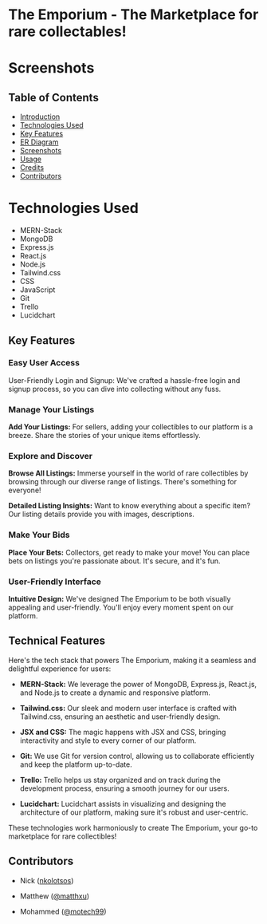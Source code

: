 # The Emporium - The Marketplace for rare collectables!

# Screenshots 


## Table of Contents
- [Introduction](#introduction)
- [Technologies Used](#technologies-used)
- [Key Features](#key-features)
- [ER Diagram](#er-diagram)
- [Screenshots](#screenshots)
- [Usage](#usage)
- [Credits](#credits)
- [Contributors](#contributors)

# Technologies Used
+ MERN-Stack
+ MongoDB
+ Express.js
+ React.js
+ Node.js
+ Tailwind.css
+ CSS
+ JavaScript
+ Git
+ Trello
+ Lucidchart

## Key Features

### Easy User Access

User-Friendly Login and Signup: We've crafted a hassle-free login and signup process, so you can dive into collecting without any fuss.

### Manage Your Listings

**Add Your Listings:** For sellers, adding your collectibles to our platform is a breeze. Share the stories of your unique items effortlessly.

### Explore and Discover

**Browse All Listings:** Immerse yourself in the world of rare collectibles by browsing through our diverse range of listings. There's something for everyone!

**Detailed Listing Insights:** Want to know everything about a specific item? Our listing details provide you with images, descriptions.

### Make Your Bids
**Place Your Bets:** Collectors, get ready to make your move! You can place bets on listings you're passionate about. It's secure, and it's fun.

### User-Friendly Interface
**Intuitive Design:** 
We've designed The Emporium to be both visually appealing and user-friendly. You'll enjoy every moment spent on our platform.

## Technical Features

Here's the tech stack that powers The Emporium, making it a seamless and delightful experience for users:

- **MERN-Stack:** We leverage the power of MongoDB, Express.js, React.js, and Node.js to create a dynamic and responsive platform.

- **Tailwind.css:** Our sleek and modern user interface is crafted with Tailwind.css, ensuring an aesthetic and user-friendly design.

- **JSX and CSS:** The magic happens with JSX and CSS, bringing interactivity and style to every corner of our platform.

- **Git:** We use Git for version control, allowing us to collaborate efficiently and keep the platform up-to-date.

- **Trello:** Trello helps us stay organized and on track during the development process, ensuring a smooth journey for our users.

- **Lucidchart:** Lucidchart assists in visualizing and designing the architecture of our platform, making sure it's robust and user-centric.

These technologies work harmoniously to create The Emporium, your go-to marketplace for rare collectibles!

## Contributors

- Nick ([nkolotsos](https://github.com/nkolotsos))

- Matthew ([@matthxu](https://github.com/matthxu))

- Mohammed ([@motech99](https://github.com/motech99))
